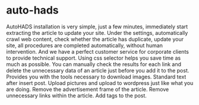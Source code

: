 # auto-hads
AutoHADS installation is very simple, just a few minutes, immediately start extracting the article to update your site. Under the settings, automatically crawl web content, check whether the article has duplicate, update your site, all procedures are completed automatically, without human intervention. And we have a perfect customer service for corporate clients to provide technical support. Using css selector helps you save time as much as possible. You can manually check the results for each link and delete the unnecessary data of an article just before you add it to the post.      Provides you with the tools necessary to download images.     Standard text after insert post.     Upload pictures and upload to wordpress just like what you are doing.     Remove the advertisement frame of the article.     Remove unnecessary links within the article.     Add tags to the post.
